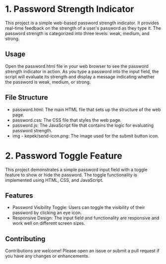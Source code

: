 # 1. Password Strength Indicator
This project is a simple web-based password strength indicator. It provides real-time feedback on 
the strength of a user's password as they type it. The password strength is categorized into 
three levels: weak, medium, and strong.

## Usage
Open the password.html file in your web browser to see the password strength indicator in action. As you type a password into the input field, the script will evaluate its strength and display a message indicating whether the password is weak, medium, or strong.

## File Structure
* password.html: The main HTML file that sets up the structure of the web page.
* password.css: The CSS file that styles the web page.
* password.js: The JavaScript file that contains the logic for evaluating password strength.
* img - kepek/send-icon.png: The image used for the submit button icon.

# 2. Password Toggle Feature
This project demonstrates a simple password input field with a toggle feature to show or hide the password. The toggle functionality is implemented using HTML, CSS, and JavaScript.

## Features
* Password Visibility Toggle: Users can toggle the visibility of their password by clicking an eye icon.
* Responsive Design: The input field and functionality are responsive and work well on different screen sizes.

## Contributing
Contributions are welcome! Please open an issue or submit a pull request if you have any changes or enhancements.
